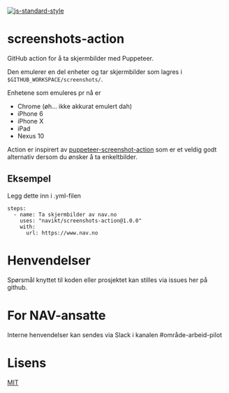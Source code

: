 [![js-standard-style](https://img.shields.io/badge/code%20style-standard-brightgreen.svg?style=flat)](https://github.com/feross/standard)

# screenshots-action

GitHub action for å ta skjermbilder med Puppeteer.

Den emulerer en del enheter og tar skjermbilder som lagres i `$GITHUB_WORKSPACE/screenshots/`.

Enhetene som emuleres pr nå er
- Chrome (øh... ikke akkurat emulert dah)
- iPhone 6
- iPhone X
- iPad
- Nexus 10

Action er inspirert av [puppeteer-screenshot-action](https://github.com/lannonbr/puppeteer-screenshot-action) som er et veldig godt alternativ dersom du ønsker å ta enkeltbilder.

## Eksempel

Legg dette inn i .yml-filen

```
steps:
  - name: Ta skjermbilder av nav.no
    uses: "navikt/screenshots-action@1.0.0"
    with:
      url: https://www.nav.no
```

# Henvendelser

Spørsmål knyttet til koden eller prosjektet kan stilles via issues her på github.

# For NAV-ansatte

Interne henvendelser kan sendes via Slack i kanalen #område-arbeid-pilot

# Lisens

[MIT](LICENSE)
